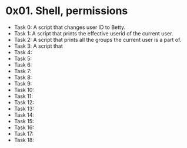 # 0x01. Shell, permissions
* Task 0: A script that changes user ID to Betty.
* Task 1: A script that prints the effective userid of the current user.
* Task 2: A script that prints all the groups the current user is a part of.
* Task 3: A script that 
* Task 4:
* Task 5:
* Task 6:
* Task 7:
* Task 8:
* Task 9:
* Task 10:
* Task 11:
* Task 12:
* Task 13:
* Task 14:
* Task 15:
* Task 16:
* Task 17:
* Task 18: